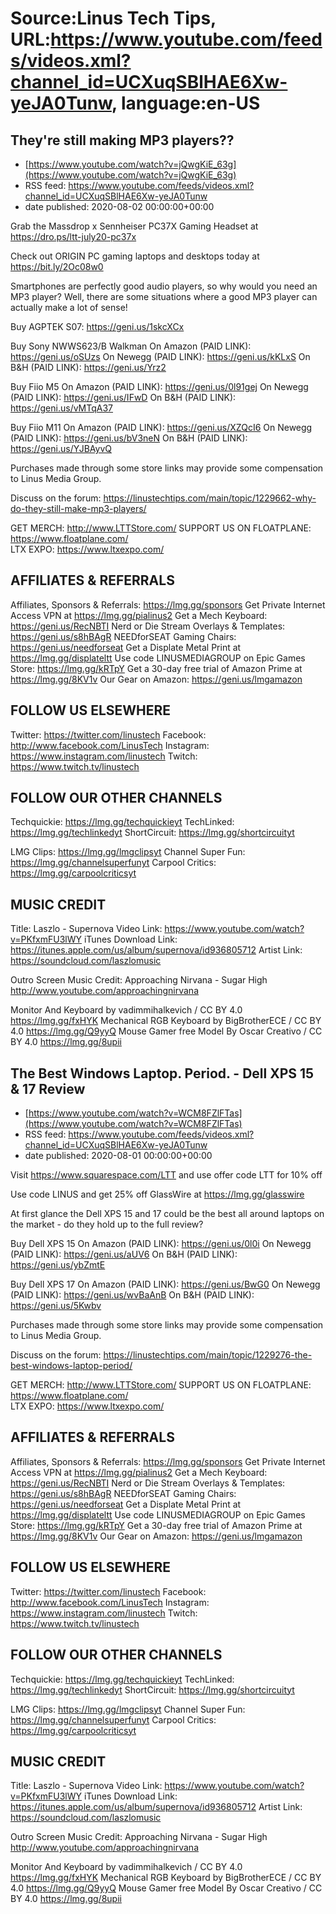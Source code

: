# Source:Linus Tech Tips, URL:https://www.youtube.com/feeds/videos.xml?channel_id=UCXuqSBlHAE6Xw-yeJA0Tunw, language:en-US

## They're still making MP3 players??
 - [https://www.youtube.com/watch?v=jQwgKiE_63g](https://www.youtube.com/watch?v=jQwgKiE_63g)
 - RSS feed: https://www.youtube.com/feeds/videos.xml?channel_id=UCXuqSBlHAE6Xw-yeJA0Tunw
 - date published: 2020-08-02 00:00:00+00:00

Grab the Massdrop x Sennheiser PC37X Gaming Headset at https://dro.ps/ltt-july20-pc37x

Check out ORIGIN PC gaming laptops and desktops today at https://bit.ly/2Oc08w0

Smartphones are perfectly good audio players, so why would you need an MP3 player? Well, there are some situations where a good MP3 player can actually make a lot of sense!

Buy AGPTEK S07: https://geni.us/1skcXCx

Buy Sony NWWS623/B Walkman
On Amazon (PAID LINK): https://geni.us/oSUzs
On Newegg (PAID LINK): https://geni.us/kKLxS
On B&H (PAID LINK): https://geni.us/Yrz2

Buy Fiio M5
On Amazon (PAID LINK): https://geni.us/0l91gej
On Newegg (PAID LINK): https://geni.us/IFwD
On B&H (PAID LINK): https://geni.us/vMTqA37

Buy Fiio M11
On Amazon (PAID LINK): https://geni.us/XZQcI6
On Newegg (PAID LINK): https://geni.us/bV3neN
On B&H (PAID LINK): https://geni.us/YJBAyvQ

Purchases made through some store links may provide some compensation to Linus Media Group.

Discuss on the forum: https://linustechtips.com/main/topic/1229662-why-do-they-still-make-mp3-players/


GET MERCH: http://www.LTTStore.com/
SUPPORT US ON FLOATPLANE: https://www.floatplane.com/  
LTX EXPO: https://www.ltxexpo.com/   

AFFILIATES & REFERRALS
---------------------------------------------------
Affiliates, Sponsors & Referrals: https://lmg.gg/sponsors
Get Private Internet Access VPN at https://lmg.gg/pialinus2
Get a Mech Keyboard: https://geni.us/RecNBTI
Nerd or Die Stream Overlays & Templates: https://geni.us/s8hBAgR
NEEDforSEAT Gaming Chairs: https://geni.us/needforseat
Get a Displate Metal Print at https://lmg.gg/displateltt
Use code LINUSMEDIAGROUP on Epic Games Store: https://lmg.gg/kRTpY
Get a 30-day free trial of Amazon Prime at https://lmg.gg/8KV1v
Our Gear on Amazon: https://geni.us/lmgamazon
 
FOLLOW US ELSEWHERE
---------------------------------------------------  
Twitter: https://twitter.com/linustech
Facebook: http://www.facebook.com/LinusTech
Instagram: https://www.instagram.com/linustech
Twitch: https://www.twitch.tv/linustech

FOLLOW OUR OTHER CHANNELS
---------------------------------------------------  
Techquickie: https://lmg.gg/techquickieyt
TechLinked: https://lmg.gg/techlinkedyt
ShortCircuit: https://lmg.gg/shortcircuityt

LMG Clips: https://lmg.gg/lmgclipsyt
Channel Super Fun: https://lmg.gg/channelsuperfunyt
Carpool Critics: https://lmg.gg/carpoolcriticsyt

MUSIC CREDIT
---------------------------------------------------  
Title: Laszlo - Supernova
Video Link: https://www.youtube.com/watch?v=PKfxmFU3lWY
iTunes Download Link: https://itunes.apple.com/us/album/supernova/id936805712
Artist Link: https://soundcloud.com/laszlomusic

Outro Screen Music Credit: Approaching Nirvana - Sugar High http://www.youtube.com/approachingnirvana

Monitor And Keyboard by vadimmihalkevich / CC BY 4.0 https://lmg.gg/fxHYK 
Mechanical RGB Keyboard by BigBrotherECE / CC BY 4.0 https://lmg.gg/Q9yyQ 
Mouse Gamer free Model By Oscar Creativo / CC BY 4.0 https://lmg.gg/8upii

## The Best Windows Laptop. Period. - Dell XPS 15 & 17 Review
 - [https://www.youtube.com/watch?v=WCM8FZlFTas](https://www.youtube.com/watch?v=WCM8FZlFTas)
 - RSS feed: https://www.youtube.com/feeds/videos.xml?channel_id=UCXuqSBlHAE6Xw-yeJA0Tunw
 - date published: 2020-08-01 00:00:00+00:00

Visit https://www.squarespace.com/LTT and use offer code LTT for 10% off

Use code LINUS and get 25% off GlassWire at https://lmg.gg/glasswire

At first glance the Dell XPS 15 and 17 could be the best all around laptops on the market - do they hold up to the full review?

Buy Dell XPS 15
On Amazon (PAID LINK): https://geni.us/0l0i
On Newegg (PAID LINK): https://geni.us/aUV6
On B&H (PAID LINK): https://geni.us/ybZmtE

Buy Dell XPS 17
On Amazon (PAID LINK): https://geni.us/BwG0
On Newegg (PAID LINK): https://geni.us/wvBaAnB
On B&H (PAID LINK): https://geni.us/5Kwbv

Purchases made through some store links may provide some compensation to Linus Media Group.

Discuss on the forum: https://linustechtips.com/main/topic/1229276-the-best-windows-laptop-period/

GET MERCH: http://www.LTTStore.com/
SUPPORT US ON FLOATPLANE: https://www.floatplane.com/  
LTX EXPO: https://www.ltxexpo.com/   

AFFILIATES & REFERRALS
---------------------------------------------------
Affiliates, Sponsors & Referrals: https://lmg.gg/sponsors
Get Private Internet Access VPN at https://lmg.gg/pialinus2
Get a Mech Keyboard: https://geni.us/RecNBTI
Nerd or Die Stream Overlays & Templates: https://geni.us/s8hBAgR
NEEDforSEAT Gaming Chairs: https://geni.us/needforseat
Get a Displate Metal Print at https://lmg.gg/displateltt
Use code LINUSMEDIAGROUP on Epic Games Store: https://lmg.gg/kRTpY
Get a 30-day free trial of Amazon Prime at https://lmg.gg/8KV1v
Our Gear on Amazon: https://geni.us/lmgamazon
 
FOLLOW US ELSEWHERE
---------------------------------------------------  
Twitter: https://twitter.com/linustech
Facebook: http://www.facebook.com/LinusTech
Instagram: https://www.instagram.com/linustech
Twitch: https://www.twitch.tv/linustech

FOLLOW OUR OTHER CHANNELS
---------------------------------------------------  
Techquickie: https://lmg.gg/techquickieyt
TechLinked: https://lmg.gg/techlinkedyt
ShortCircuit: https://lmg.gg/shortcircuityt

LMG Clips: https://lmg.gg/lmgclipsyt
Channel Super Fun: https://lmg.gg/channelsuperfunyt
Carpool Critics: https://lmg.gg/carpoolcriticsyt

MUSIC CREDIT
---------------------------------------------------  
Title: Laszlo - Supernova
Video Link: https://www.youtube.com/watch?v=PKfxmFU3lWY
iTunes Download Link: https://itunes.apple.com/us/album/supernova/id936805712
Artist Link: https://soundcloud.com/laszlomusic

Outro Screen Music Credit: Approaching Nirvana - Sugar High http://www.youtube.com/approachingnirvana

Monitor And Keyboard by vadimmihalkevich / CC BY 4.0 https://lmg.gg/fxHYK 
Mechanical RGB Keyboard by BigBrotherECE / CC BY 4.0 https://lmg.gg/Q9yyQ 
Mouse Gamer free Model By Oscar Creativo / CC BY 4.0 https://lmg.gg/8upii

